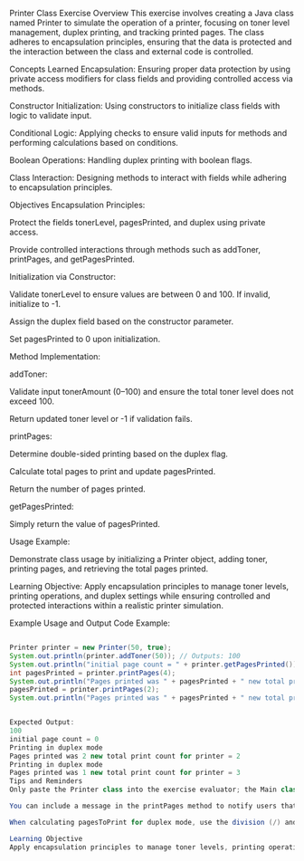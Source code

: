 Printer Class Exercise
Overview
This exercise involves creating a Java class named Printer to simulate the operation of a printer, focusing on toner level management, duplex printing, and tracking printed pages. The class adheres to encapsulation principles, ensuring that the data is protected and the interaction between the class and external code is controlled.

Concepts Learned
Encapsulation: Ensuring proper data protection by using private access modifiers for class fields and providing controlled access via methods.

Constructor Initialization: Using constructors to initialize class fields with logic to validate input.

Conditional Logic: Applying checks to ensure valid inputs for methods and performing calculations based on conditions.

Boolean Operations: Handling duplex printing with boolean flags.

Class Interaction: Designing methods to interact with fields while adhering to encapsulation principles.

Objectives
Encapsulation Principles:

Protect the fields tonerLevel, pagesPrinted, and duplex using private access.

Provide controlled interactions through methods such as addToner, printPages, and getPagesPrinted.

Initialization via Constructor:

Validate tonerLevel to ensure values are between 0 and 100. If invalid, initialize to -1.

Assign the duplex field based on the constructor parameter.

Set pagesPrinted to 0 upon initialization.

Method Implementation:

addToner:

Validate input tonerAmount (0–100) and ensure the total toner level does not exceed 100.

Return updated toner level or -1 if validation fails.

printPages:

Determine double-sided printing based on the duplex flag.

Calculate total pages to print and update pagesPrinted.

Return the number of pages printed.

getPagesPrinted:

Simply return the value of pagesPrinted.

Usage Example:

Demonstrate class usage by initializing a Printer object, adding toner, printing pages, and retrieving the total pages printed.

Learning Objective:
Apply encapsulation principles to manage toner levels, printing operations, and duplex settings while ensuring controlled and protected interactions within a realistic printer simulation.


Example Usage and Output
Code Example:
```java

Printer printer = new Printer(50, true);
System.out.println(printer.addToner(50)); // Outputs: 100
System.out.println("initial page count = " + printer.getPagesPrinted()); // Outputs: 0
int pagesPrinted = printer.printPages(4);
System.out.println("Pages printed was " + pagesPrinted + " new total print count for printer = " + printer.getPagesPrinted());
pagesPrinted = printer.printPages(2);
System.out.println("Pages printed was " + pagesPrinted + " new total print count for printer = " + printer.getPagesPrinted());


Expected Output:
100
initial page count = 0
Printing in duplex mode
Pages printed was 2 new total print count for printer = 2
Printing in duplex mode
Pages printed was 1 new total print count for printer = 3
Tips and Reminders
Only paste the Printer class into the exercise evaluator; the Main class is not required.

You can include a message in the printPages method to notify users that the printer is printing in duplex mode when duplex is true.

When calculating pagesToPrint for duplex mode, use the division (/) and modulo (%) operators effectively.

Learning Objective
Apply encapsulation principles to manage toner levels, printing operations, and duplex settings while ensuring controlled and protected interactions within a realistic printer simulation.

